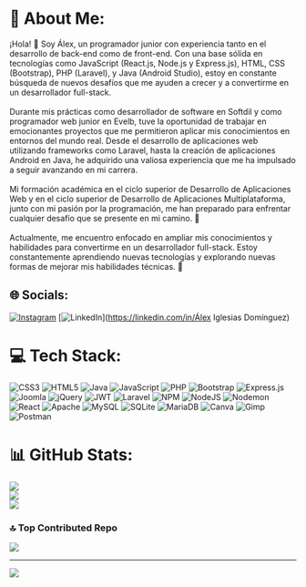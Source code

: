 # 💫 About Me:
¡Hola! 👋 Soy Álex, un programador junior con experiencia tanto en el desarrollo de back-end como de front-end. Con una base sólida en tecnologías como JavaScript (React.js, Node.js y Express.js), HTML, CSS (Bootstrap), PHP (Laravel), y Java (Android Studio), estoy en constante búsqueda de nuevos desafíos que me ayuden a crecer y a convertirme en un desarrollador full-stack.<br><br>Durante mis prácticas como desarrollador de software en Softdil y como programador web junior en Evelb, tuve la oportunidad de trabajar en emocionantes proyectos que me permitieron aplicar mis conocimientos en entornos del mundo real. Desde el desarrollo de aplicaciones web utilizando frameworks como Laravel, hasta la creación de aplicaciones Android en Java, he adquirido una valiosa experiencia que me ha impulsado a seguir avanzando en mi carrera.<br><br>Mi formación académica en el ciclo superior de Desarrollo de Aplicaciones Web y en el ciclo superior de Desarrollo de Aplicaciones Multiplataforma, junto con mi pasión por la programación, me han preparado para enfrentar cualquier desafío que se presente en mi camino. 💪<br><br>Actualmente, me encuentro enfocado en ampliar mis conocimientos y habilidades para convertirme en un desarrollador full-stack. Estoy constantemente aprendiendo nuevas tecnologías y explorando nuevas formas de mejorar mis habilidades técnicas. 🚀


## 🌐 Socials:
[![Instagram](https://img.shields.io/badge/Instagram-%23E4405F.svg?logo=Instagram&logoColor=white)](https://instagram.com/alexiglesiaas) [![LinkedIn](https://img.shields.io/badge/LinkedIn-%230077B5.svg?logo=linkedin&logoColor=white)](https://linkedin.com/in/Álex Iglesias Domínguez) 

# 💻 Tech Stack:
![CSS3](https://img.shields.io/badge/css3-%231572B6.svg?style=for-the-badge&logo=css3&logoColor=white) ![HTML5](https://img.shields.io/badge/html5-%23E34F26.svg?style=for-the-badge&logo=html5&logoColor=white) ![Java](https://img.shields.io/badge/java-%23ED8B00.svg?style=for-the-badge&logo=openjdk&logoColor=white) ![JavaScript](https://img.shields.io/badge/javascript-%23323330.svg?style=for-the-badge&logo=javascript&logoColor=%23F7DF1E) ![PHP](https://img.shields.io/badge/php-%23777BB4.svg?style=for-the-badge&logo=php&logoColor=white) ![Bootstrap](https://img.shields.io/badge/bootstrap-%238511FA.svg?style=for-the-badge&logo=bootstrap&logoColor=white) ![Express.js](https://img.shields.io/badge/express.js-%23404d59.svg?style=for-the-badge&logo=express&logoColor=%2361DAFB) ![Joomla](https://img.shields.io/badge/joomla-%235091CD.svg?style=for-the-badge&logo=joomla&logoColor=white) ![jQuery](https://img.shields.io/badge/jquery-%230769AD.svg?style=for-the-badge&logo=jquery&logoColor=white) ![JWT](https://img.shields.io/badge/JWT-black?style=for-the-badge&logo=JSON%20web%20tokens) ![Laravel](https://img.shields.io/badge/laravel-%23FF2D20.svg?style=for-the-badge&logo=laravel&logoColor=white) ![NPM](https://img.shields.io/badge/NPM-%23CB3837.svg?style=for-the-badge&logo=npm&logoColor=white) ![NodeJS](https://img.shields.io/badge/node.js-6DA55F?style=for-the-badge&logo=node.js&logoColor=white) ![Nodemon](https://img.shields.io/badge/NODEMON-%23323330.svg?style=for-the-badge&logo=nodemon&logoColor=%BBDEAD) ![React](https://img.shields.io/badge/react-%2320232a.svg?style=for-the-badge&logo=react&logoColor=%2361DAFB) ![Apache](https://img.shields.io/badge/apache-%23D42029.svg?style=for-the-badge&logo=apache&logoColor=white) ![MySQL](https://img.shields.io/badge/mysql-%2300000f.svg?style=for-the-badge&logo=mysql&logoColor=white) ![SQLite](https://img.shields.io/badge/sqlite-%2307405e.svg?style=for-the-badge&logo=sqlite&logoColor=white) ![MariaDB](https://img.shields.io/badge/MariaDB-003545?style=for-the-badge&logo=mariadb&logoColor=white) ![Canva](https://img.shields.io/badge/Canva-%2300C4CC.svg?style=for-the-badge&logo=Canva&logoColor=white) ![Gimp](https://img.shields.io/badge/Gimp-657D8B?style=for-the-badge&logo=gimp&logoColor=FFFFFF) ![Postman](https://img.shields.io/badge/Postman-FF6C37?style=for-the-badge&logo=postman&logoColor=white)
# 📊 GitHub Stats:
![](https://github-readme-stats.vercel.app/api?username=aigledom&theme=monokai&hide_border=false&include_all_commits=false&count_private=false)<br/>
![](https://github-readme-streak-stats.herokuapp.com/?user=aigledom&theme=monokai&hide_border=false)<br/>
![](https://github-readme-stats.vercel.app/api/top-langs/?username=aigledom&theme=monokai&hide_border=false&include_all_commits=false&count_private=false&layout=compact)

### 🔝 Top Contributed Repo
![](https://github-contributor-stats.vercel.app/api?username=aigledom&limit=5&theme=dark&combine_all_yearly_contributions=true)

---
[![](https://visitcount.itsvg.in/api?id=aigledom&icon=0&color=0)](https://visitcount.itsvg.in)

<!-- Proudly created with GPRM ( https://gprm.itsvg.in ) -->
